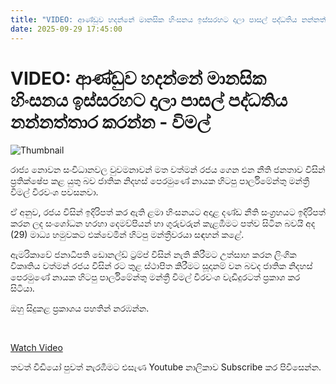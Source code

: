 ```yaml
---
title: "VIDEO: ආණ්ඩුව හදන්නේ මානසික හිංසනය ඉස්සරහට දාලා පාසල් පද්ධතිය නන්නත්තාර කරන්න - විමල්"
date: 2025-09-29 17:45:00
---
```


# VIDEO: ආණ්ඩුව හදන්නේ මානසික හිංසනය ඉස්සරහට දාලා පාසල් පද්ධතිය නන්නත්තාර කරන්න - විමල්

![Thumbnail](https://helakuru.sgp1.cdn.digitaloceanspaces.com/esana/images/lib/wimal-video-iop.jpg)

රාජ්‍ය නොවන සංවිධානවල වුවමනාවන් මත වත්මන් රජය ගෙන එන නීති ජනතාව විසින් ප්‍රතික්ෂේප කළ යුතු බව ජාතික නිදහස් පෙරමුණේ නායක හිටපු පාර්ලිමේන්තු මන්ත්‍රී විමල් වීරවංශ පවසනවා.

ඒ අනුව, රජය විසින් ඉදිරිපත් කර ඇති ළමා හිංසනයට අදාළ දණ්ඩ නීති සංග්‍රහයට ඉදිරිපත් කරන ලද සංශෝධන හරහා දෙමව්පියන් හා ගුරුවරුන් කැළඹීමට පත්ව සිටින බවයි අද (29) මාධ්‍ය හමුවකට එක්වෙමින් හිටපු මන්ත්‍රීවරයා සඳහන් කළේ.

ඇමරිකාවේ ජනාධිපති ඩොනල්ඩ් ට්‍රම්ප් විසින් නැති කිරීමට උත්සාහ කරන ලිංගික විකෘතිය වත්මන් රජය විසින් රට තුළ ස්ථාපිත කිරීමට සූදානම් වන බවද ජාතික නිදහස් පෙරමුණේ නායක හිටපු පාර්ලිමේන්තු මන්ත්‍රී විමල් වීරවංශ වැඩිදුරටත් ප්‍රකාශ කර සිටියා.

ඔහු සිදුකළ ප්‍රකාශය පහතින් නරඹන්න.

 

[Watch Video](https://youtube.com/embed/4rIOJCp3pqQ)

තවත් වීඩියෝ පුවත් නැරඹීමට එසැණ Youtube නාලිකාව Subscribe කර පිවිසෙන්න.

